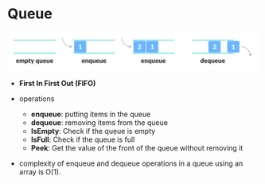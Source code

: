 # Queue

![](queue.png)

* **First In First Out (FIFO)**
* operations

  * **enqueue**: putting items in the queue
  * **dequeue**: removing items from the queue
  * **IsEmpty**: Check if the queue is empty
  * **IsFull**: Check if the queue is full
  * **Peek**: Get the value of the front of the queue without removing it
* complexity of enqueue and dequeue operations in a queue using an array is O(1).
